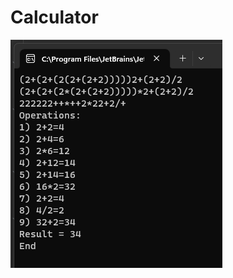 # Calculator

![alt text](https://github.com/generalhi/Calculator/blob/dev/Info/Screen.png "Screen")

